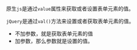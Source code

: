 原生`js`是通过`value`属性来获取或者设置表单元素的值。

`jQuery`是通过`val()`方法来设置或者获取表单元素的值。

+ 不加参数，就是获取表单元素的值
+ 加参数，那么参数就是设置的值。

